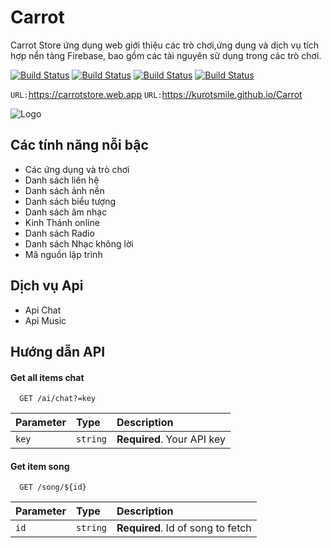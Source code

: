 # Carrot
Carrot Store ứng dụng web giới thiệu các trò chơi,ứng dụng và dịch vụ tích hợp nền tảng Firebase, bao gồm các tài nguyên sử dụng trong các trò chơi. 

[![Build Status](https://github.com/ajaxorg/ace/workflows/CI/badge.svg)](https://github.com/kurotsmile/Carrot/actions) 
[![Build Status](https://img.shields.io/badge/Facebook-%231877F2.svg)](https://www.facebook.com/kurotsmile) 
[![Build Status](https://img.shields.io/badge/Twitter-%231DA1F2.svg)](https://twitter.com/carrotstore1) 
[![Build Status](https://img.shields.io/badge/linkedin-%230077B5.svg)](https://www.linkedin.com/in/tranthienthanh/) 

`URL:`https://carrotstore.web.app
`URL:`https://kurotsmile.github.io/Carrot

![Logo](https://carrotstore.web.app/images/logo.png)

## Các tính năng nỗi bậc
- Các ứng dụng và trò chơi
- Danh sách liên hệ
- Danh sách ảnh nền
- Danh sách biểu tượng
- Danh sách âm nhạc
- Kinh Thánh online
- Danh sách Radio
- Danh sách Nhạc không lời
- Mã nguồn lập trình

## Dịch vụ Api
- Api Chat
- Api Music

## Hướng dẫn API

#### Get all items chat

```http
  GET /ai/chat?=key
```

| Parameter | Type     | Description                |
| :-------- | :------- | :------------------------- |
| `key` | `string` | **Required**. Your API key |

#### Get item song

```http
  GET /song/${id}
```

| Parameter | Type     | Description                       |
| :-------- | :------- | :-------------------------------- |
| `id`      | `string` | **Required**. Id of song to fetch |